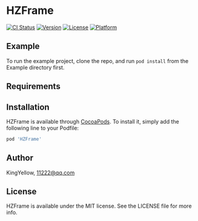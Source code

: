 # HZFrame

[![CI Status](https://img.shields.io/travis/KingYellow/HZFrame.svg?style=flat)](https://travis-ci.org/KingYellow/HZFrame)
[![Version](https://img.shields.io/cocoapods/v/HZFrame.svg?style=flat)](https://cocoapods.org/pods/HZFrame)
[![License](https://img.shields.io/cocoapods/l/HZFrame.svg?style=flat)](https://cocoapods.org/pods/HZFrame)
[![Platform](https://img.shields.io/cocoapods/p/HZFrame.svg?style=flat)](https://cocoapods.org/pods/HZFrame)

## Example

To run the example project, clone the repo, and run `pod install` from the Example directory first.

## Requirements

## Installation

HZFrame is available through [CocoaPods](https://cocoapods.org). To install
it, simply add the following line to your Podfile:

```ruby
pod 'HZFrame'
```

## Author

KingYellow, 11222@qq.com

## License

HZFrame is available under the MIT license. See the LICENSE file for more info.
